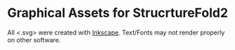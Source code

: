 # Graphical Assets for StrucrtureFold2
All <.svg> were created with [Inkscape](https://inkscape.org/). Text/Fonts may not render properly on other software.
